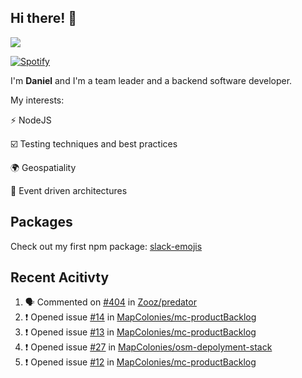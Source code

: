 ## Hi there! 👋

<p>
  <img src="https://github-readme-stats.vercel.app/api?username=syncush&theme=tokyonight">
</p>

[![Spotify](https://novatorem-rust.vercel.app/api/spotify)](https://open.spotify.com/user/syncush)

I'm **Daniel** and I'm a team leader and a backend software developer.

My interests:

⚡ NodeJS

☑️ Testing techniques and best practices

🌍 Geospatiality

🧠 Event driven architectures

## Packages
Check out my first npm package: [slack-emojis](https://www.npmjs.com/package/slack-emojis)

## Recent Acitivty
<!--START_SECTION:activity-->
1. 🗣 Commented on [#404](https://github.com/Zooz/predator/issues/404) in [Zooz/predator](https://github.com/Zooz/predator)
2. ❗️ Opened issue [#14](https://github.com/MapColonies/mc-productBacklog/issues/14) in [MapColonies/mc-productBacklog](https://github.com/MapColonies/mc-productBacklog)
3. ❗️ Opened issue [#13](https://github.com/MapColonies/mc-productBacklog/issues/13) in [MapColonies/mc-productBacklog](https://github.com/MapColonies/mc-productBacklog)
4. ❗️ Opened issue [#27](https://github.com/MapColonies/osm-depolyment-stack/issues/27) in [MapColonies/osm-depolyment-stack](https://github.com/MapColonies/osm-depolyment-stack)
5. ❗️ Opened issue [#12](https://github.com/MapColonies/mc-productBacklog/issues/12) in [MapColonies/mc-productBacklog](https://github.com/MapColonies/mc-productBacklog)
<!--END_SECTION:activity-->
